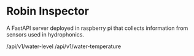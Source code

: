 # Robin Inspector

A FastAPI server deployed in raspberry pi that collects information from sensors used in hydrophonics.


/api/v1/water-level
/api/v1/water-temperature